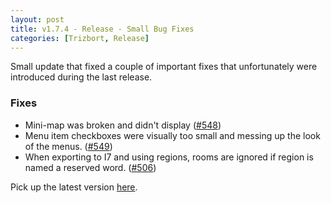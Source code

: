 ```yaml
---
layout: post
title: v1.7.4 - Release - Small Bug Fixes
categories: [Trizbort, Release]
---
```


Small update that fixed a couple of important fixes that unfortunately were introduced during the last release.

### Fixes

- Mini-map was broken and didn't display ([#548](https://github.com/JasonLautzenheiser/trizbort/issues/548))
- Menu item checkboxes were visually too small and messing up the look of the menus. ([#549](https://github.com/JasonLautzenheiser/trizbort/issues/549))
- When exporting to I7 and using regions, rooms are ignored if region is named a reserved word. ([#506](https://github.com/JasonLautzenheiser/trizbort/issues/506))

Pick up the latest version [here](https://github.com/JasonLautzenheiser/trizbort/releases/tag/v1.7.4).


<!--more-->